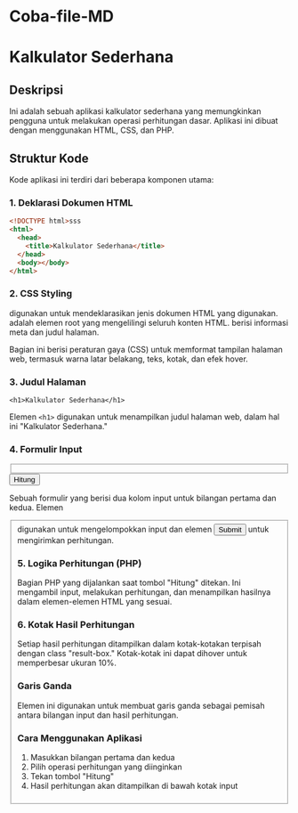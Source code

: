 # Coba-file-MD

# Kalkulator Sederhana

## Deskripsi

Ini adalah sebuah aplikasi kalkulator sederhana yang memungkinkan pengguna untuk melakukan operasi perhitungan dasar. Aplikasi ini dibuat dengan menggunakan HTML, CSS, dan PHP.

## Struktur Kode

Kode aplikasi ini terdiri dari beberapa komponen utama:

### 1. Deklarasi Dokumen HTML

```html
<!DOCTYPE html>sss
<html>
  <head>
    <title>Kalkulator Sederhana</title>
  </head>
  <body></body>
</html>
```

### 2. CSS Styling

<!DOCTYPE html> digunakan untuk mendeklarasikan jenis dokumen HTML yang digunakan.
<html> adalah elemen root yang mengelilingi seluruh konten HTML.
<head> berisi informasi meta dan judul halaman.

<style>
    /* CSS Styling untuk tampilan halaman */
    /* ... */
</style>

Bagian ini berisi peraturan gaya (CSS) untuk memformat tampilan halaman web, termasuk warna latar belakang, teks, kotak, dan efek hover.

### 3. Judul Halaman
```
<h1>Kalkulator Sederhana</h1>
```

Elemen ``` <h1> ``` digunakan untuk menampilkan judul halaman web, dalam hal ini "Kalkulator Sederhana."

### 4. Formulir Input

<form method="post" action="">
    <fieldset>
        <!-- ... -->
    </fieldset>
    <input type="submit" name="hitung" value="Hitung" required>
</form>

Sebuah formulir yang berisi dua kolom input untuk bilangan pertama dan kedua. Elemen <fieldset> digunakan untuk mengelompokkan input dan elemen <input type="submit"> untuk mengirimkan perhitungan.

### 5. Logika Perhitungan (PHP)

<?php
if (isset($_POST['hitung'])) {
    // ... Logika perhitungan
}
?>

Bagian PHP yang dijalankan saat tombol "Hitung" ditekan. Ini mengambil input, melakukan perhitungan, dan menampilkan hasilnya dalam elemen-elemen HTML yang sesuai.

### 6. Kotak Hasil Perhitungan

<div class="result-box">
    <!-- ... Hasil perhitungan ditampilkan di sini -->
</div>

Setiap hasil perhitungan ditampilkan dalam kotak-kotakan terpisah dengan class "result-box." Kotak-kotak ini dapat dihover untuk memperbesar ukuran 10%.

### Garis Ganda

<div class="double-hr"></div>

Elemen ini digunakan untuk membuat garis ganda sebagai pemisah antara bilangan input dan hasil perhitungan.

### Cara Menggunakan Aplikasi

1. Masukkan bilangan pertama dan kedua
2. Pilih operasi perhitungan yang diinginkan
3. Tekan tombol "Hitung"
4. Hasil perhitungan akan ditampilkan di bawah kotak input
